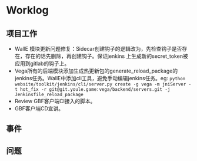 # Worklog

## 项目工作

* WallE 模块更新问题修复：Sidecar创建钩子的逻辑改为，先检查钩子是否存在，存在的话先删除，再创建钩子。保证jenkins 上生成新的secret_token被应用到gitlab的钩子上。
* Vega所有的后端模块添加生成热更新包的generate_reload_package的jenkins任务。WallE中添加cli工具，避免手动编辑jenkins任务。eg: `python website/toolkit/jenkins/cli/server.py create -g vega -m jniServer -t hot_fix -r git@git.youle.game:vega/backend/servers.git -j Jenkinsfile_reload_package
`
* Review GBF客户端CI接入的脚本。
* GBF客户端CD宣讲。

## 事件

## 问题

